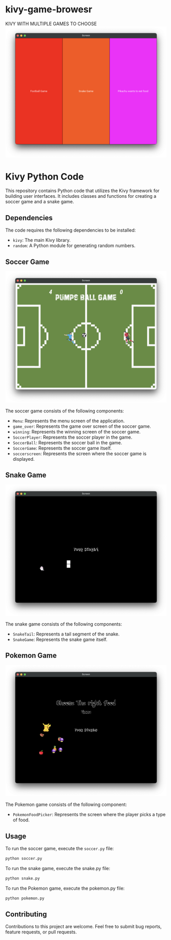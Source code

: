# kivy-game-browesr
KIVY WITH MULTIPLE GAMES TO CHOOSE
![Alt text](Example_Pics/Screenshot%202024-06-14%20at%2012.05.37.png)


# Kivy Python Code

This repository contains Python code that utilizes the Kivy framework for building user interfaces. It includes classes and functions for creating a soccer game and a snake game.

## Dependencies

The code requires the following dependencies to be installed:

- `kivy`: The main Kivy library.
- `random`: A Python module for generating random numbers.

## Soccer Game
![alt text](Example_Pics/Screenshot%202024-06-14%20at%2012.06.14.png)

The soccer game consists of the following components:

- `Menu`: Represents the menu screen of the application.
- `game_over`: Represents the game over screen of the soccer game.
- `winning`: Represents the winning screen of the soccer game.
- `SoccerPlayer`: Represents the soccer player in the game.
- `SoccerBall`: Represents the soccer ball in the game.
- `SoccerGame`: Represents the soccer game itself.
- `soccerscreen`: Represents the screen where the soccer game is displayed.

## Snake Game
![alt text](Example_Pics/Screenshot%202024-06-14%20at%2012.07.21.png)

The snake game consists of the following components:

- `SnakeTail`: Represents a tail segment of the snake.
- `SnakeGame`: Represents the snake game itself.

## Pokemon Game
![alt text](Example_Pics/Screenshot%202024-06-14%20at%2012.09.30.png)

The Pokemon game consists of the following component:

- `PokemonFoodPicker`: Represents the screen where the player picks a type of food.


## Usage

To run the soccer game, execute the `soccer.py` file:

```bash
python soccer.py
```
To run the snake game, execute the snake.py file:
```bash
python snake.py
```
To run the Pokemon game, execute the pokemon.py file:
```bash
python pokemon.py
```
## Contributing
Contributions to this project are welcome. Feel free to submit bug reports, feature requests, or pull requests.
